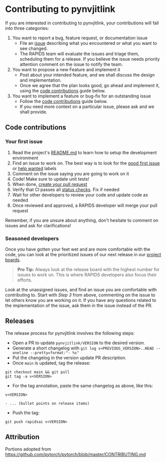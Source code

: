 # Contributing to pynvjitlink

If you are interested in contributing to pynvjitlink, your contributions will fall
into three categories:
1. You want to report a bug, feature request, or documentation issue
    - File an [issue](https://github.com/rapidsai/pynvjitlink/issues/new/choose)
    describing what you encountered or what you want to see changed.
    - The RAPIDS team will evaluate the issues and triage them, scheduling
    them for a release. If you believe the issue needs priority attention
    comment on the issue to notify the team.
2. You want to propose a new Feature and implement it
    - Post about your intended feature, and we shall discuss the design and
    implementation.
    - Once we agree that the plan looks good, go ahead and implement it, using
    the [code contributions](#code-contributions) guide below.
3. You want to implement a feature or bug-fix for an outstanding issue
    - Follow the [code contributions](#code-contributions) guide below.
    - If you need more context on a particular issue, please ask and we shall
    provide.

## Code contributions

### Your first issue

1. Read the project's [README.md](https://github.com/rapidsai/pynvjitlink/blob/main/README.md)
    to learn how to setup the development environment
2. Find an issue to work on. The best way is to look for the [good first issue](https://github.com/rapidsai/pynvjitlink/issues?q=is%3Aissue+is%3Aopen+label%3A%22good+first+issue%22)
    or [help wanted](https://github.com/rapidsai/pynvjitlink/issues?q=is%3Aissue+is%3Aopen+label%3A%22help+wanted%22) labels
3. Comment on the issue saying you are going to work on it
4. Code! Make sure to update unit tests!
5. When done, [create your pull request](https://github.com/rapidsai/pynvjitlink/compare)
6. Verify that CI passes all [status checks](https://help.github.com/articles/about-status-checks/). Fix if needed
7. Wait for other developers to review your code and update code as needed
8. Once reviewed and approved, a RAPIDS developer will merge your pull request

Remember, if you are unsure about anything, don't hesitate to comment on issues
and ask for clarifications!

### Seasoned developers

Once you have gotten your feet wet and are more comfortable with the code, you
can look at the prioritized issues of our next release in our [project boards](https://github.com/rapidsai/pynvjitlink/projects).

> **Pro Tip:** Always look at the release board with the highest number for
issues to work on. This is where RAPIDS developers also focus their efforts.

Look at the unassigned issues, and find an issue you are comfortable with
contributing to. Start with _Step 3_ from above, commenting on the issue to let
others know you are working on it. If you have any questions related to the
implementation of the issue, ask them in the issue instead of the PR.

## Releases

The release process for pynvjitlink involves the following steps:

- Open a PR to update `pynvjitlink/VERSION` to the desired version.
- Generate a short changelog with `git log v<PREVIOUS_VERSION>..HEAD --oneline --pretty=format:"- %s"`
- Put the changelog in the version update PR description.
- Once `main` is updated, tag the release:
```
git checkout main && git pull
git tag -a v<VERSION>
```
- For the tag annotation, paste the same changelog as above, like this:
```
v<VERSION>

- ... (bullet points on release items)
```
- Push the tag:
```
git push rapidsai v<VERSION>
```

## Attribution
Portions adopted from https://github.com/pytorch/pytorch/blob/master/CONTRIBUTING.md
